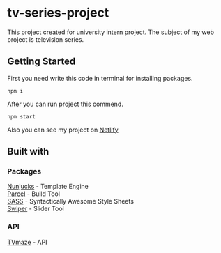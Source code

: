 # tv-series-project
This project created for university intern project. The subject of my web project is television series. 
## Getting Started
First you need write this code in terminal for installing packages.
```
npm i
```
After you can run project this commend.
```
npm start
```
Also you can see my project on [Netlify](https://mozilla.github.io/nunjucks/)
## Built with
### Packages
[Nunjucks](https://mozilla.github.io/nunjucks/) - Template Engine \
[Parcel](https://parceljs.org/) - Build Tool \
[SASS](https://sass-lang.com/) - Syntactically Awesome Style Sheets \
[Swiper](https://swiperjs.com/) - Slider Tool
### API
[TVmaze](https://www.tvmaze.com/) - API